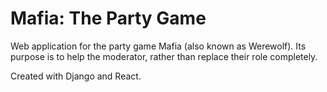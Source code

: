 # Mafia: The Party Game

Web application for the party game Mafia (also known as Werewolf). Its purpose is to help the moderator, rather than replace their role completely.

Created with Django and React.
